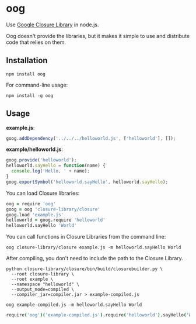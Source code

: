 # oog

Use [Google Closure Library](https://developers.google.com/closure/library/) in node.js.

Oog doesn't provide the libraries, but it makes it simple to use and distribute code that relies on them.

## Installation

```
npm install oog
```

For command-line usage:

```
npm install -g oog
```

## Usage

**example.js**:
```javascript
goog.addDependency('../../../helloworld.js', ['helloworld'], []);
```

**example/helloworld.js**:
```javascript
goog.provide('helloworld');
helloworld.sayHello = function(name) {
  console.log('Hello, ' + name);
}
goog.exportSymbol('helloworld.sayHello', helloworld.sayHello);
```

You can load Closure libraries:

```coffeescript
oog = require 'oog'
goog = oog 'closure-library/closure'
goog.load 'example.js'
helloworld = goog.require 'helloworld'
helloworld.sayHello 'World'
```

You can call functions in Closure Libraries from the command line:

```
oog closure-library/closure example.js -m helloworld.sayHello World
```

After compiling, you don't need to include the path to the Closure Library.

```
python closure-library/closure/bin/build/closurebuilder.py \
  --root closure-library \
  --root example \
  --namespace "helloworld" \
  --output_mode=compiled \
  --compiler_jar=compiler.jar > example-compiled.js
```

```
oog example-compiled.js -m helloworld.sayHello World
```

```coffeescript
require('oog')('example-compiled.js').require('helloworld').sayHello('World')
```
